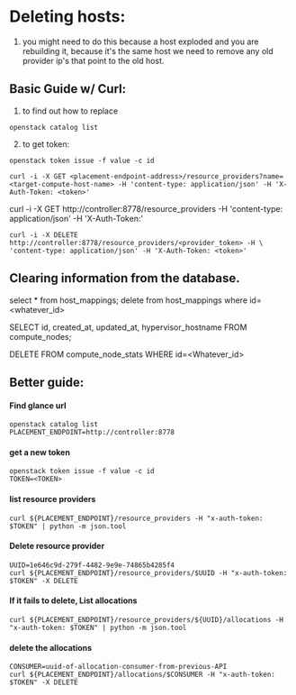 
# Deleting hosts:
1. you might need to do this because a host exploded and you are rebuilding it, because it's the same host we need to remove any old provider ip's that point to the old host.
## Basic Guide w/ Curl:
1.  to find out how to replace <placement-endpoint-address>
```
openstack catalog list
```
2. to get token: 
```
openstack token issue -f value -c id
```
```
curl -i -X GET <placement-endpoint-address>/resource_providers?name=<target-compute-host-name> -H 'content-type: application/json' -H 'X-Auth-Token: <token>'
```
curl -i -X GET http://controller:8778/resource_providers -H 'content-type: application/json' -H 'X-Auth-Token:<token>'
```
curl -i -X DELETE http://controller:8778/resource_providers/<provider_token> -H \
'content-type: application/json' -H 'X-Auth-Token: <token>'
```
## Clearing information from the database.
select * from host_mappings;
delete from host_mappings where id=<whatever_id>

SELECT id, created_at, updated_at, hypervisor_hostname FROM compute_nodes;

DELETE FROM compute_node_stats WHERE id=<Whatever_id>

## Better guide:
#### Find glance url
```
openstack catalog list
PLACEMENT_ENDPOINT=http://controller:8778
```  
#### get a new token
```
openstack token issue -f value -c id
TOKEN=<TOKEN>
```
#### list resource providers
```
curl ${PLACEMENT_ENDPOINT}/resource_providers -H "x-auth-token: $TOKEN" | python -m json.tool
```
#### Delete resource provider
```
UUID=1e646c9d-279f-4482-9e9e-74865b4285f4
curl ${PLACEMENT_ENDPOINT}/resource_providers/$UUID -H "x-auth-token: $TOKEN" -X DELETE
```
#### If it fails to delete, List allocations
```
curl ${PLACEMENT_ENDPOINT}/resource_providers/${UUID}/allocations -H "x-auth-token: $TOKEN" | python -m json.tool
```
#### delete the allocations
```
CONSUMER=uuid-of-allocation-consumer-from-previous-API
curl ${PLACEMENT_ENDPOINT}/allocations/$CONSUMER -H "x-auth-token: $TOKEN" -X DELETE
```